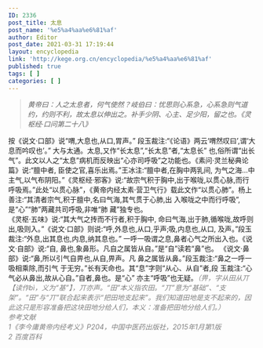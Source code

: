 ```yaml
---
ID: 2336
post_title: 太息
post_name: '%e5%a4%aa%e6%81%af'
author: Editor
post_date: 2021-03-31 17:19:44
layout: encyclopedia
link: 'http://kege.org.cn/encyclopedia/%e5%a4%aa%e6%81%af'
published: true
tags: [ ]
categories: [ ]
---
```

<blockquote><em>黄帝曰：人之太息者，何气使然？岐伯曰：忧思则心系急，心系急则气道约，约则不利，故太息以伸出之。补手少阴、心主、足少阳，留之也。《灵枢经·口问第二十八》</em></blockquote>
<div>按《说文·口部》说“喟,大息也,从口,胃声。” 段玉裁注:“《论语》两云‘喟然叹曰’,谓‘大息而吟叹也’。” 大与太通。太息,又作“长太息”,“长太息”者,“太息长” 也,俗所谓“出长气”。此文以人之“太息”病机而反映出“心亦司呼吸”之功能也。《素问·灵兰秘典论篇》说:“膻中者, 臣使之官,喜乐出焉。”王冰注:“膻中者,在胸中两乳间, 为气之海…中主气,以气布阴阳。”《灵枢经·邪客》说:“故宗气积于胸中,出于喉咙,以贯心脉,而行呼吸焉。”此处“以贯心脉”，《黄帝内经太素·营卫气行》载此文作“以贯心肺”。杨上善注:“其清者宗气,积于膻中,名曰气海,其气贯于心肺,出 入喉咙之中而行呼吸”,是“心”“肺”两藏共司呼吸,非唯“肺 藏”独专也。</div>
<div></div>
<div>《灵枢·五味》说:“其大气之抟而不行者,积于胸中, 命曰气海,出于肺,循喉咙,故呼则出,吸则入。”《说文·口部》则说:“呼,外息也,从口,乎声;吸,内息也,从口, 及声。”段玉裁注:“外息,出其息也,内息,纳其息也。” 一呼一吸谓之息,鼻者心气之所出入也。《说文·自部》说:“自, 鼻也,象鼻形。凡自之属皆从自。”是“自”读若“鼻”也。 《说文·鼻部》说:“鼻,所以引气自畀也,从自,畀声。凡 鼻之属皆从鼻。”段玉裁注:“鼻之一呼一吸相乘除,而引气 于无穷。”长有天命也。其“息”字则“从心、从自”者,段 玉裁注:“心气必从鼻出,故从心自。”自者,鼻也。是“心” 亦主“呼吸”也无疑。<span style="color: #808080;"><em>（畀，字从田从丌【读作bì，义为“基”】，丌亦声。“田”本义指农田。“丌”意为“基础”、“支架”。“田”与“丌”联合起来表示“把田地支起来”。我们知道田地是支不起来的，因此这只是形容准备把这块田地分给人们，本义：准备把田地分给人们。）</em></span></div>
<div></div>
<div><span style="color: #808080;"><em>参考文献</em></span></div>
<div><span style="color: #808080;"><em>1《李今庸黄帝内经考义》P204，中国中医药出版社，2015年1月第1版</em></span></div>
<div><em><span style="color: #808080;">2 百度百科</span></em></div>